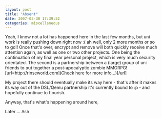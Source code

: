 ```yaml
---
layout: post
title: "Absent"
date: 2007-03-30 17:39:52
categories: miscellaneous
---
```

Yeah, I know not a lot has happened here in the last few months, but uni work is really pushing down right now :( ah well, only 2 more months or so to go!! Once that's over, encrypt and remove will both quickly receive much attention again, as well as one or two other projects. One being the continuation of my final year personal project, which is very much security orientated. The second is a partnership between a (large) group of uni friends to put together a post-apocalyptic zombie MMORPG! [url=http://rinseworld.com](Check here for more info...)[/url]

My project there should eventually make its way here - that's after it makes its way out of the DSL/Qemu partnership it's currently bound to :p - and hopefully continue to flourish.

Anyway, that's what's happening around here,

Later ... Ash
